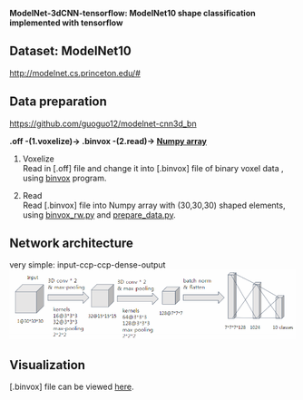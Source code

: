 **ModelNet-3dCNN-tensorflow: ModelNet10 shape classification implemented with tensorflow**

## Dataset: ModelNet10 
http://modelnet.cs.princeton.edu/#

## Data preparation 
https://github.com/guoguo12/modelnet-cnn3d_bn

**.off -(1.voxelize)-> .binvox -(2.read)-> [Numpy array](https://github.com/Sooram/ModelNet-3dCNN-tensorflow/blob/master/modelnet10.npz)**

1. Voxelize \
Read in [.off] file and change it into [.binvox] file of binary voxel data , using [binvox](http://www.patrickmin.com/binvox/) program.

2. Read \
Read [.binvox] file into Numpy array with (30,30,30) shaped elements, using [binvox_rw.py](https://github.com/Sooram/ModelNet-3dCNN-tensorflow/blob/master/binvox_rw.py) and [prepare_data.py](https://github.com/Sooram/ModelNet-3dCNN-tensorflow/blob/master/prepare_data.py).

## Network architecture
very simple: input-ccp-ccp-dense-output
![Overview](https://github.com/Sooram/ModelNet-3dCNN-tensorflow/blob/master/network.PNG)

## Visualization
[.binvox] file can be viewed [here](https://github.com/raahii/simple_voxel_viewer).
